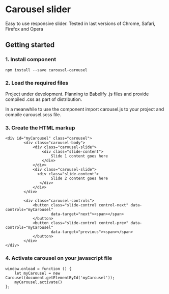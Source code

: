# Carousel slider
Easy to use responsive slider.
Tested in last versions of Chrome, Safari, Firefox and Opera 



## Getting started

### 1. Install component
````
npm install --save carousel-carousel
````

### 2. Load the required files
Project under development. Planning to Babelify .js files and provide compiled .css as part of distribution.

In a meanwhile to use the component import carousel.js to your project and compile carousel.scss file.

### 3. Create the HTML markup
````
<div id="myCarousel" class="carousel">
        <div class="carousel-body">
            <div class="carousel-slide">
                <div class="slide-content">
                    Slide 1 content goes here
                </div>
            </div>
            <div class="carousel-slide">
              <div class="slide-content">
                    Slide 2 content goes here                 
               </div>
            </div>
        </div>
          
        <div class="carousel-controls">
            <button class="slide-control control-next" data-controls="myCarousel"
                    data-target="next"><span></span>
            </button>
            <button class="slide-control control-prev" data-controls="myCarousel"
                    data-target="previous"><span></span>
            </button>
        </div>
</div>
````

### 4. Activate carousel on your javascript file
````
window.onload = function () {
    let myCarousel = new Carousel(document.getElementById('myCarousel'));
    myCarousel.activate()
};
````